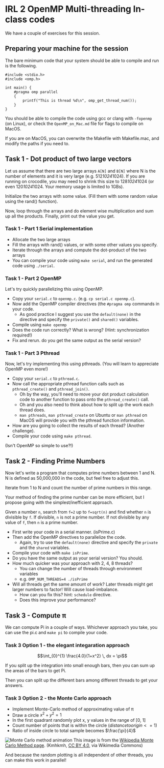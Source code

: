 # IRL 2 OpenMP Multi-threading In-class codes

We have a couple of exercises for this session.

## Preparing your machine for the session
The bare minimum code that your system should be able to compile and run is
the following.

```
#include <stdio.h>
#include <omp.h>

int main() {
    #pragma omp parallel
    {
        printf("This is thread %d\n", omp_get_thread_num());
    }
}
```

You should be able to compile the code using gcc or clang with `-fopenmp` (on
Linux), or check the `OpenMP_on_Mac.md` file for flags to compile on MacOS.

If you are on MacOS, you can overwrite the Makefile with Makefile.mac, and
modify the paths if you need to.

## Task 1 - Dot product of two large vectors

Let us assume that there are two large arrays `A[N]` and `B[N]` where N is the
number of elements and it is very large (e.g. 512*1024*1024).
If you are running on crocodile, you may need to shrink this size to
128*1024*1024 (or even 120*1024*1024. Your memory usage is limited to 1GBs).

Initialize the two arrays with some value. (Fill them with some random value
using the rand() function).

Now, loop through the arrays and do element wise multiplication and sum up all
the products. Finally, print out the value you get.

### Task 1 - Part 1 Serial implementation

* Allocate the two large arrays
* Fill the arrays with rand() values, or with some other values you specify.
* Iterate through the arrays and compute the dot-product of the two arrays
* You can compile your code using `make serial`, and run the generated code
  using `./serial`.

### Task 1 - Part 2 OpenMP
Let's try quickly parallelizing this using OpenMP.

* Copy your `serial.c` to `openmp.c`. (e.g. `cp serial.c openmp.c`).
* Now add the OpenMP compiler directives (the `#pragma omp` commands in your
  code.
  * As good practice I suggest you use the `default(none)` in the directive
    and specify the `private()` and `shared()` variables.
* Compile using `make openmp`
* Does the code run correctly? What is wrong? (Hint: synchronization
  required!)
* Fix and rerun. do you get the same output as the serial version?

### Task 1 - Part 3 Pthread
Now, let's try implementing this using pthreads. (You will learn to appreciate
OpenMP even more!)

* Copy your `serial.c` to `pthread.c`.
* Now call the appropriate pthread function calls such as `pthread_create()`
  and `pthread_join()`.
  * Oh by the way, you'll need to move your dot product calculation code to
    another function to pass onto the `pthread_create()` call.
  * Oh and you also need to think about how to split up the work each thread
    does.
  * `man pthreads`, `man pthread_create` on Ubuntu or `man pthread` on MacOS
    will provide you with the pthread function information.
* How are you going to collect the results of each thread? (Another
  challenge).
* Compile your code using `make pthread`.

(Isn't OpenMP so simple to use?!)

## Task 2 - Finding Prime Numbers
Now let's write a program that computes prime numbers between 1 and N.
N is defined as 50,000,000  in the code, but feel free to adjust this.

Iterate from 1 to N and count the number of prime numbers in this range.

Your method of finding the prime number can be more efficient, but I propose
going with the simplest/inefficient approach.

Given a number `n`, search from `f=2` up to `f=sqrt(n)` and find whether `n` is
divisible by `f`. If divisible, `n` is not a prime number.
If not divisible by any value of `f`, then `n` is a prime number.

* First write your code in a serial manner. (isPrime.c)
* Then add the OpenMP directives to parallelize the code.
  * Again, try to use the `default(none)` directive and specify the `private`
    and the `shared` variables.
* Compile your code with `make isPrime`.
* Do you have the same output as your serial version? You should.
* How much quicker was your approach with 2, 4, 8 threads?
  * You can change the number of threads through environment variables
  * e.g. `OMP_NUM_THREADS=4 ./isPrime`
* Will all threads get the same amount of work? Later threads might get larger
  numbers to factor! Will cause load-imbalance. 
  * How can you fix this? hint: `schedule` directive.
  * Does this improve your performance?

## Task 3 - Compute π
We can compute Pi in a couple of ways.
Whichever approach you take, you can use the pi.c and `make pi` to compile
your code.

### Task 3 Option 1 - the elegant integaration approach
```math
\int_{0}^{1} \frac{4.0}{1+x^2} \, dx = \pi
```

If you split up the integration into small enough bars, then you can sum up
the areas of the bars to get Pi.

Then you can split up the different bars among different threads to get your
answers.

### Task 3 Option 2 - the Monte Carlo approach

* Implement Monte-Carlo method of approximating value of π
* Draw a circle $x^2 + y^2 = 1$
* In the first quadrant randomly plot x, y values in the range of [0, 1]
* Count number of points that is within the circle ($distance to origin <= 1$)
* Ratio of inside circle to total sample becomes $\frac{\pi}{4}$

![Monte Carlo method animation](https://upload.wikimedia.org/wikipedia/commons/d/d4/Pi_monte_carlo_all.gif)
This image is from the [Wikipedia Monte Carlo Method page](https://en.wikipedia.org/wiki/Monte_Carlo_method).
(Kmhkmh, [CC BY 4.0](https://creativecommons.org/licenses/by/4.0), via
Wikimedia Commons)

And because the random plotting is all independent of other threads, you can
make this work in parallel!
